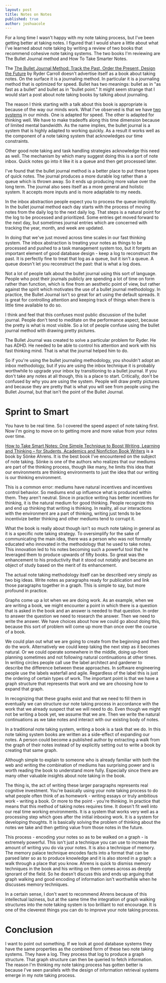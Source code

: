 ```yaml
---
layout: post
title: Notes on Notes
published: true
author: joshuacole
---
```


For a long time I wasn't happy with my note taking process, but I've been 
getting better at taking notes. I figured that I would share a 
little about what I've learned about note taking by writing a review of 
two books that recommend cohesive note taking systems. The two books 
I'm reviewing are The Bullet Journal method and How To Take Smarter Notes.

The [The Bullet Journal Method: Track the Past, Order the Present, Design the Future][bullet]
by Ryder Carroll doesn't advertise itself as a book about taking notes. On the surface 
it is a journaling method. In particular it is a journaling method that is optimized for 
speed. Bullet has two meanings: bullet as in "as fast as a bullet" and bullet as in "bullet point." 
It might seem strange that I would start a post about note taking books by talking about journaling.

The reason I think starting with a talk about this book is appropriate is because 
of the way our minds work. What I've observed is that we have [two systems][fastslow] in our minds. 
One is adapted for speed. The other is adapted for thinking well. We have to make tradeoffs 
along this time dimension because of limited mental bandwidth. As the name implies, the 
bullet journal is a system that is highly adapted to working quickly. As a result it 
works well as the component of a note taking system that acknowledges our time constraints.

Other good note taking and task handling strategies acknowledge this need as well. 
The mechanism by which many suggest doing this is a sort of note inbox. Quick notes 
go into it like it is a queue and then get processed later.

I've found that the bullet journal method is a better place to put these types of 
quick notes. The journal produces a more durable log rather than a queue which is 
thrown away. So it ends up producing more value over the long term. The journal 
also sees itself as a more general and holistic system. It accepts more inputs and 
is more adaptable to my needs.

In the inbox abstraction people expect you to process the queue implicitly. In the bullet 
journal method each day starts with the process of moving notes from the daily log to the 
next daily log. That steps is a natural point for the log to be processed and prioritized.
Some entries get moved forward to the next day, but sometimes journal entries which are 
concerned with tracking the year, month, and week are updated.

In doing that we've just moved across time scales in our fast thinking system. The 
inbox abstraction is treating your notes as things to be processed and pushed to a task management 
system too, but it forgets an important element of good database design - keep a log to reconstruct the 
past. It is perfectly fine to treat that log as a queue, but it isn't a queue. A queue doesn't 
let you reconstruct the past: that is what a log does.

Not a lot of people talk about the bullet journal using this sort of language. 
People who post their journals publicly are spending a lot of time on form rather than function, 
which is fine from an aesthetic point of view, but rather against the spirit which motivates 
the use of a bullet journal methodology. In practice, the Bullet Journal isn't so great for 
art using the default spreads. It is great for controlling attention and keeping track of things 
when there is little time available to do so. 

I think and feel that this confuses most public discussion of the bullet journal. People don't 
tend to meditate on the performance aspect, because the pretty is what is most visible. So a lot 
of people confuse using the bullet journal method with drawing pretty pictures.

<div class="p">
    <div class="marginnote">
        <p>
            The Bullet Journal was created to solve a particular problem for Ryder. He has ADHD. He needed to be 
            able to control his attention and work with his fast thinking mind. That is what the journal helped 
            him to do.
        </p>
    </div>
</div>

So if you're using the bullet journaling methodology, you shouldn't adopt an inbox methodology, but 
if you are using the inbox technique it is probably worthwhile to upgrade your inbox by transitioning 
to a bullet journal. If you don't take any notes at all though, this is a place to start. Critically, 
don't be confused by why you are using the system. People will draw pretty pictures and because they 
are pretty that is what you will see from people using the Bullet Journal, but that isn't the point of 
the Bullet Journal.


# Sprint to Smart

You have to be real time. So I covered the speed aspect of note taking first. Now I'm going to move on 
to getting more and more value from your notes over time.

[How to Take Smart Notes: One Simple Technique to Boost Writing, Learning and Thinking – for Students, Academics and Nonfiction Book Writers][smarter] is a book by Sönke Ahrens. It is the best book I've encountered on the subject of note taking. Sönke is one of the authors who realizes that our mediums are part of the thinking process, though like many, he limits this idea that our environments are thinking environments to just the idea that our writing is our thinking environment.

This is a common error: mediums have natural incentives and incentives control behavior. So mediums end up influence what is produced within them. They aren't neutral. Since in practice writing has better incentives for thinking, it is the natural medium for good thinking. People recognize this and end up thinking that writing is thinking. In reality, all our interactions with the environment are a part of thinking, writing just tends to be incentivize better thinking and other mediums tend to corrupt it.

What the book is really about though isn't so much note taking in general as it is a specific note taking strategy. To oversimplify for the sake of communicating the main idea, there was a person who was not formally educated who innovated in the methodology that he used to take notes. This innovation led to his notes becoming such a powerful tool that he leveraged them to produce upwards of fifty books. So great was the enhancement to his productivity that it stood out notably and became an object of study based on the merit of its enhancement.

The actual note taking methodology itself can be described very simply as two big ideas. Write notes as paragraphs ready for publication and link those paragraphs together in a graph. This is simple to say, but more profound in practice.

Graphs come up a lot when we are doing work. As an example, when we are writing a book, we might encounter a point in which there is a question that is asked in the book and an answer is needed to that question. In order to answer the question we need to research the answer. Then we need to write the answer. We have choices about how we could go about doing this, because this sort of problem will come up more than once over the course of a book. 

We could plan out what we are going to create from the beginning and then do the work. Alternatively we could keep taking the next step as it becomes natural. Or we could operate somewhere in the middle, doing up-front planning sometimes and not following natural continuations at other times. In writing circles people call use the label architect and gardener to describe the difference between these approaches. In software engineering people use the labels waterfall and agile. Regardless of the label this is just the ordering of certain types of work. The important point is that we have a graph structure that represents that work and we are choosing how to expand that graph.

In recognizing that these graphs exist and that we need to fill them in eventually we can structure our note taking process in accordance with the work that we already suspect that we will need to do. Even though we might not be writing a book yet, we assume that we are. Then we write the natural continuations as we take notes and interact with our existing body of notes.

In a traditional note taking system, writing a book is a task that we do. In this note taking system books are written as a side-effect of expanding our notes. A person could become a published author by extracting a walk from the graph of their notes instead of by explicitly setting out to write a book by creating that same graph.

Although simple to explain to someone who is already familiar with both the web and writing the combination of mediums has surprising power and is worth reading the book to understand more fully. Especially since there are many other valuable insights about note taking in the book.

The thing is, the act of writing these larger paragraphs represents real cognitive investment. You're basically using your note taking process to 
do what people often think of as homework - writing essays or truly ambitious work - writing a book. Or more to the point - you're thinking. 
In practice that means that this method of taking notes requires time. It doesn't fit well into our real time working environments. It is a system that works very well as a processing step which goes after the initial inboxing work. It is a system for developing thoughts. It is basically solving the problem of thinking about the notes we take and then getting value from those notes in the future.

This process - encoding your notes so as to be walked on a graph - is extremely powerful. This isn't just a technique you can use to 
increase the amount of writing you do via your notes. It is also a technique of memory. The memory palace technique encodes facts into a 
format that can be parsed later so as to produce knowledge and it is also stored in a graph: a walk through a place that you know. Ahrens is 
quick to dismiss memory techniques in the book and his writing on them comes across as deeply ignorant of the field. So he doesn't discuss 
this and ends up arguing that graph walking and good encoding of information isn't worthwhile when he discusses memory techniques.

In a certain sense, I don't want to recommend Ahrens because of this intellectual laziness, but at the same time the integration of graph 
walking structures into the note taking system is too brilliant to not encourage. It is one of the cleverest things you can do to improve 
your note taking process.

# Conclusion

I want to point out something. If we look at good database systems they have the same properties as the combined form of these two note taking 
systems. They have a log. They process that log to produce a graph structure. That graph structure can then be queried to fetch information. 
The reason I'm thinking my note taking process has gotten better is because I've seen parallels with the design of information retrieval systems 
emerge in my note taking process.

[bullet]: https://www.amazon.com/gp/product/0525533338/ref=as_li_tl?ie=UTF8&camp=1789&creative=9325&creativeASIN=0525533338&linkCode=as2&tag=joshuacoles-20&linkId=ef58f3b997f7e8c7fd2622b1147e25d8
[fastslow]: https://en.wikipedia.org/wiki/Thinking,_Fast_and_Slow
[smarter]: https://www.amazon.com/gp/product/1542866502/ref=as_li_tl?ie=UTF8&tag=joshuacoles-20&camp=1789&creative=9325&linkCode=as2&creativeASIN=1542866502&linkId=ba677752efcd991d0396eae7d42e5c93 
[logstructured]: https://en.wikipedia.org/wiki/Log-structured_merge-tree
